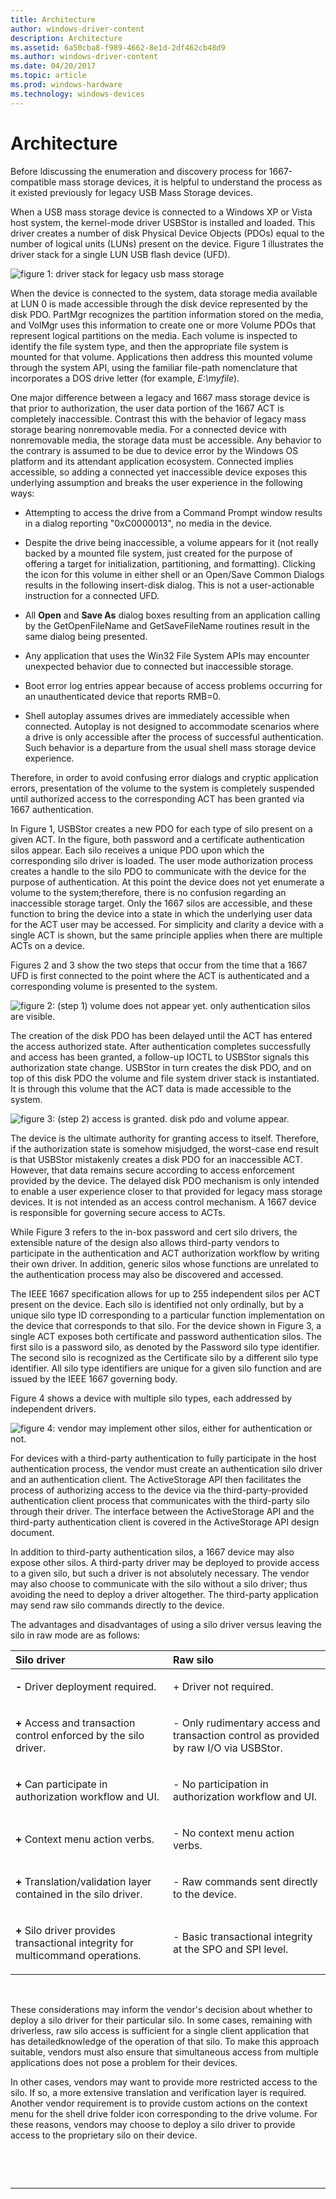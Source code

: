 ```yaml
---
title: Architecture
author: windows-driver-content
description: Architecture
ms.assetid: 6a50cba8-f989-4662-8e1d-2df462cb48d9
ms.author: windows-driver-content
ms.date: 04/20/2017
ms.topic: article
ms.prod: windows-hardware
ms.technology: windows-devices
---
```


# Architecture


Before ldiscussing the enumeration and discovery process for 1667-compatible mass storage devices, it is helpful to understand the process as it existed previously for legacy USB Mass Storage devices.

When a USB mass storage device is connected to a Windows XP or Vista host system, the kernel-mode driver USBStor is installed and loaded. This driver creates a number of disk Physical Device Objects (PDOs) equal to the number of logical units (LUNs) present on the device. Figure 1 illustrates the driver stack for a single LUN USB flash device (UFD).

![figure 1: driver stack for legacy usb mass storage](images/enhancedstorage-1.png)

When the device is connected to the system, data storage media available at LUN 0 is made accessible through the disk device represented by the disk PDO. PartMgr recognizes the partition information stored on the media, and VolMgr uses this information to create one or more Volume PDOs that represent logical partitions on the media. Each volume is inspected to identify the file system type, and then the appropriate file system is mounted for that volume. Applications then address this mounted volume through the system API, using the familiar file-path nomenclature that incorporates a DOS drive letter (for example, *E:\\myfile*).

One major difference between a legacy and 1667 mass storage device is that prior to authorization, the user data portion of the 1667 ACT is completely inaccessible. Contrast this with the behavior of legacy mass storage bearing nonremovable media. For a connected device with nonremovable media, the storage data must be accessible. Any behavior to the contrary is assumed to be due to device error by the Windows OS platform and its attendant application ecosystem. Connected implies accessible, so adding a connected yet inaccessible device exposes this underlying assumption and breaks the user experience in the following ways:

-   Attempting to access the drive from a Command Prompt window results in a dialog reporting "0xC0000013", no media in the device.

-   Despite the drive being inaccessible, a volume appears for it (not really backed by a mounted file system, just created for the purpose of offering a target for initialization, partitioning, and formatting). Clicking the icon for this volume in either shell or an Open/Save Common Dialogs results in the following insert-disk dialog. This is not a user-actionable instruction for a connected UFD.

-   All **Open** and **Save As** dialog boxes resulting from an application calling by the GetOpenFileName and GetSaveFileName routines result in the same dialog being presented.

-   Any application that uses the Win32 File System APIs may encounter unexpected behavior due to connected but inaccessible storage.

-   Boot error log entries appear because of access problems occurring for an unauthenticated device that reports RMB=0.

-   Shell autoplay assumes drives are immediately accessible when connected. Autoplay is not designed to accommodate scenarios where a drive is only accessible after the process of successful authentication. Such behavior is a departure from the usual shell mass storage device experience.

Therefore, in order to avoid confusing error dialogs and cryptic application errors, presentation of the volume to the system is completely suspended until authorized access to the corresponding ACT has been granted via 1667 authentication.

In Figure 1, USBStor creates a new PDO for each type of silo present on a given ACT. In the figure, both password and a certificate authentication silos appear. Each silo receives a unique PDO upon which the corresponding silo driver is loaded. The user mode authorization process creates a handle to the silo PDO to communicate with the device for the purpose of authentication. At this point the device does not yet enumerate a volume to the system;therefore, there is no confusion regarding an inaccessible storage target. Only the 1667 silos are accessible, and these function to bring the device into a state in which the underlying user data for the ACT user may be accessed. For simplicity and clarity a device with a single ACT is shown, but the same principle applies when there are multiple ACTs on a device.

Figures 2 and 3 show the two steps that occur from the time that a 1667 UFD is first connected to the point where the ACT is authenticated and a corresponding volume is presented to the system.

![figure 2: (step 1) volume does not appear yet. only authentication silos are visible.](images/enhancedstorage-2.png)

The creation of the disk PDO has been delayed until the ACT has entered the access authorized state. After authentication completes successfully and access has been granted, a follow-up IOCTL to USBStor signals this authorization state change. USBStor in turn creates the disk PDO, and on top of this disk PDO the volume and file system driver stack is instantiated. It is through this volume that the ACT data is made accessible to the system.

![figure 3: (step 2) access is granted. disk pdo and volume appear.](images/enhancedstorage-3.png)

The device is the ultimate authority for granting access to itself. Therefore, if the authorization state is somehow misjudged, the worst-case end result is that USBStor mistakenly creates a disk PDO for an inaccessible ACT. However, that data remains secure according to access enforcement provided by the device. The delayed disk PDO mechanism is only intended to enable a user experience closer to that provided for legacy mass storage devices. It is not intended as an access control mechanism. A 1667 device is responsible for governing secure access to ACTs.

While Figure 3 refers to the in-box password and cert silo drivers, the extensible nature of the design also allows third-party vendors to participate in the authentication and ACT authorization workflow by writing their own driver. In addition, generic silos whose functions are unrelated to the authentication process may also be discovered and accessed.

The IEEE 1667 specification allows for up to 255 independent silos per ACT present on the device. Each silo is identified not only ordinally, but by a unique silo type ID corresponding to a particular function implementation on the device that corresponds to that silo. For the device shown in Figure 3, a single ACT exposes both certificate and password authentication silos. The first silo is a password silo, as denoted by the Password silo type identifier. The second silo is recognized as the Certificate silo by a different silo type identifier. All silo type identifiers are unique for a given silo function and are issued by the IEEE 1667 governing body.

Figure 4 shows a device with multiple silo types, each addressed by independent drivers.

![figure 4: vendor may implement other silos, either for authentication or not.](images/enhancedstorage-4.png)

For devices with a third-party authentication to fully participate in the host authentication process, the vendor must create an authentication silo driver and an authentication client. The ActiveStorage API then facilitates the process of authorizing access to the device via the third-party-provided authentication client process that communicates with the third-party silo through their driver. The interface between the ActiveStorage API and the third-party authentication client is covered in the ActiveStorage API design document.

In addition to third-party authentication silos, a 1667 device may also expose other silos. A third-party driver may be deployed to provide access to a given silo, but such a driver is not absolutely necessary. The vendor may also choose to communicate with the silo without a silo driver; thus avoiding the need to deploy a driver altogether. The third-party application may send raw silo commands directly to the device.

The advantages and disadvantages of using a silo driver versus leaving the silo in raw mode are as follows:

<table>
<colgroup>
<col width="50%" />
<col width="50%" />
</colgroup>
<thead>
<tr class="header">
<th align="left">Silo driver</th>
<th align="left">Raw silo</th>
</tr>
</thead>
<tbody>
<tr class="odd">
<td align="left"><p><strong>-</strong> Driver deployment required.</p></td>
<td align="left"><p>+ Driver not required.</p></td>
</tr>
<tr class="even">
<td align="left"><p><strong>+</strong> Access and transaction control enforced by the silo driver.</p></td>
<td align="left"><p>- Only rudimentary access and transaction control as provided by raw I/O via USBStor.</p></td>
</tr>
<tr class="odd">
<td align="left"><p><strong>+</strong> Can participate in authorization workflow and UI.</p></td>
<td align="left"><p>- No participation in authorization workflow and UI.</p></td>
</tr>
<tr class="even">
<td align="left"><p><strong>+</strong> Context menu action verbs.</p></td>
<td align="left"><p>- No context menu action verbs.</p></td>
</tr>
<tr class="odd">
<td align="left"><p><strong>+</strong> Translation/validation layer contained in the silo driver.</p></td>
<td align="left"><p>- Raw commands sent directly to the device.</p></td>
</tr>
<tr class="even">
<td align="left"><p><strong>+</strong> Silo driver provides transactional integrity for multicommand operations.</p></td>
<td align="left"><p>- Basic transactional integrity at the SPO and SPI level.</p></td>
</tr>
</tbody>
</table>

 

These considerations may inform the vendor's decision about whether to deploy a silo driver for their particular silo. In some cases, remaining with driverless, raw silo access is sufficient for a single client application that has detailedknowledge of the operation of that silo. To make this approach suitable, vendors must also ensure that simultaneous access from multiple applications does not pose a problem for their devices.

In other cases, vendors may want to provide more restricted access to the silo. If so, a more extensive translation and verification layer is required. Another vendor requirement is to provide custom actions on the context menu for the shell drive folder icon corresponding to the drive volume. For these reasons, vendors may choose to deploy a silo driver to provide access to the proprietary silo on their device.

 

 


--------------------


